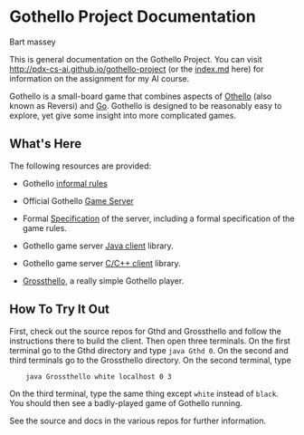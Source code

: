 # Gothello Project Documentation
Bart massey

This is general documentation on the Gothello Project.  You
can visit http://pdx-cs-ai.github.io/gothello-project (or
the [index.md](index.md) here) for information on the
assignment for my AI course.

Gothello is
a small-board game that combines aspects of
[Othello](https://en.wikipedia.org/wiki/Reversi) (also known
as Reversi) and
[Go](https://en.wikipedia.org/wiki/Go_%28game%29).
Gothello is designed to be reasonably easy to explore, yet
give some insight into more complicated games.

## What's Here

The following resources are provided:

* Gothello [informal rules](game/gothello.md)

* Official Gothello
  [Game Server](http://github.com/pdx-cs-ai/gothello-gthd)

* Formal [Specification](spec/gothello-server.pdf) of the
  server, including a formal specification of the game
  rules.

* Gothello game server
  [Java client](http://github.com/pdx-cs-ai/gothello-libclient-java)
  library.

* Gothello game server
  [C/C++ client](http://github.com/pdx-cs-ai/gothello-libclient-c)
  library.

* [Grossthello](http://github.com/pdx-cs-ai/gothello-grossthello),
  a really simple Gothello player.

## How To Try It Out

First, check out the source repos for Gthd and Grossthello
and follow the instructions there to build the client. Then
open three terminals. On the first terminal go to the Gthd
directory and type `java Gthd 0`. On the second and third
terminals go to the Grossthello directory. On the second
terminal, type

        java Grossthello white localhost 0 3

On the third terminal, type the same thing except `white`
instead of `black`. You should then see a badly-played game
of Gothello running.

See the source and docs in the various repos for further
information.
